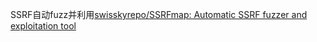SSRF自动fuzz并利用[swisskyrepo/SSRFmap: Automatic SSRF fuzzer and exploitation tool](https://github.com/swisskyrepo/SSRFmap)
